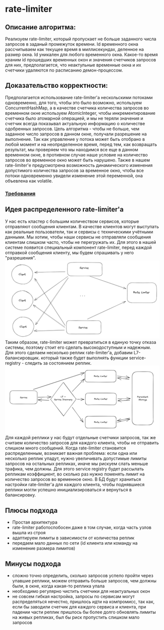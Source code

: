 # rate-limiter
## Описание алгоритма:
Реализуем rate-limiter, который пропускает не больше заданного числа запросов в заданый
промежуток времени. Id временного окна рассчитываем как текущее время в миллисекундах,
деленное на размер окна. Id уникален для любого временного окна.
Какое-то время храним id прошедших временных окон и значения счетчиков запросов для них,
предполагается, что неактульные временные окна и их счетчики удаляются по расписанию
демон-процессом.
## Доказательство корректности:
Предполагается использование rate-limiter'а нескольскими потоками одновременно,
для того, чтобы это было возможно, используем ConcurrentHashMap, а в качестве
счетчика количества запросов во временном окне используем AtomicInteger, чтобы 
инкрементирование счетчика было атомарной операцией, и мы не теряли значения и 
счетчик всегда показывал актуальную информацию о количестве одобренных запросов.
Цель алгоритма - чтобы не больше, чем заданное число запросов в данном окне,
получали разрешение на выполнение. Так как управление у потока может быть 
отобрано в любой момент и на неопределенное время, перед тем, как возвращать
результат, мы проверяем что мы находимся все еще в данном временном окне, в противном
случае наше условие на количество запросов во временное окно может быть нарушено.
Также в нашем rate-limiter'е предусмотрена возможность динамического изменения 
допустимого количества запросов за временное окно, чтобы все потоки одновременно
увидели изменение этой переменной, она объевлена как volatile.

### [Требования](REQUIREMENTS.md)

## Идея распределенного rate-limiter'а
У нас есть кластер с большим количеством сервисов, которые отправляют сообщения клиентам.
В качестве клиентов могут выступать как реальные пользователи, так и сервисы с техническими учётными данными.
Мы хотим, чтобы наши сервисы не отправляли сообщения клиентам слишком часто, чтобы не
перегружать их. Для этого в нашей системе появится специальный компонент rate-limiter,
перед каждой отправкой сообщения клиенту, мы будем спрашивать у него "разрешения".
![](pictures/schema1.jpeg)
Таким образом, rate-limiter может превратиться в единую точку отказа системы, поэтому стоит 
его сделать высокодоступным и надежным. Для этого сделаем несколько реплик rate-limiter'а,
добавим L7-балансировщик. который также будет выполнять функции service-registry -
следить за состоянием реплик.
![](pictures/schema2.png)
Для каждой реплики у нас будут отдельные счетчики запросов, так же считаем количество 
запросов для каждого клиента, чтобы не отправить слишком много сообщений.
Когда rate-limiter становится распределенным, возникает важная проблема: если одна или
несколько реплик упадут, нужно увеличивать допустимые лимиты запросов на остальных репликах,
иначе мы рискуем слать меньше трафика, чем должны. Для этого service registry будет рассылать
репликам коэффициент, во сколько раз нужно поменять лимит на количество запросов во временное 
окно. В БД будут храниться настройки rate-limiter'а для каждого клиента, чтобы поднявшиеся реплики 
могли успешно инициализироваться и вернуться в балансировку.
## Плюсы подхода
- Простая архитектура
- rate-limiter работоспобосен даже в том случае, когда часть узлов вышла из строя
- адаптируем лимиты в зависимости от количества реплик
- передаем мало данных по сети (id клиента или команду на изменение размера лимитов)
## Минусы подхода
- сложно точно определить, сколько запросов успело пройти через упавшие реплики, можем
отправить больше запросов, чем должны были, в окне, когда какая-то реплика упала
- необходимо регулярно чистить счетчики для неактуальных окон
- не совсем гибкая настройка, запросы по сервисам могут распределяться нечестно,
пришлось идти на компромисс, так как, если бы заводили счетчик для каждого сервиса и клиента, 
при падении части реплик пришлось бы более долго обновлять лимиты на живых репликах, 
был бы риск пропустить слишком мало запросов
